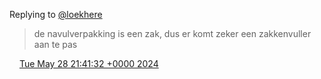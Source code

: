 Replying to [@loekhere](https://twitter.com/loekhere/status/1795391772857917462)

> de navulverpakking is een zak, dus er komt zeker een zakkenvuller aan te pas

<img src="../../media/tweet.ico" width="12" /> [Tue May 28 21:41:32 +0000 2024](https://twitter.com/DromerDenker/status/1795571132177027446)